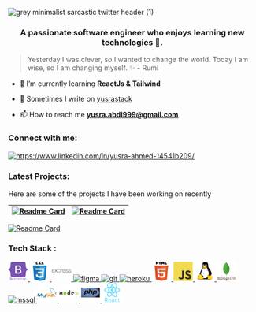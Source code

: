 ![grey minimalist sarcastic twitter header (1)](https://user-images.githubusercontent.com/60106667/172706623-32e42226-8dc7-4a3d-b917-982ef0ab792f.gif)

<h3 align="center">A passionate software engineer who enjoys learning new technologies 🚀.</h3>

> Yesterday I was clever, so I wanted to change the world. Today I am wise, so I am changing myself. ✨ - Rumi

- 🌱 I’m currently learning **ReactJs & Tailwind**

- 📝 Sometimes I write on [yusrastack](https://yusrastack.hashnode.dev/)

- 📫 How to reach me **yusra.abdi999@gmail.com**

<h3 align="left">Connect with me:</h3>
<p align="left">
<a href="https://www.linkedin.com/in/yusra-ahmed-14541b209/" target="blank"><img align="center" src="https://raw.githubusercontent.com/rahuldkjain/github-profile-readme-generator/master/src/images/icons/Social/linked-in-alt.svg" alt="https://www.linkedin.com/in/yusra-ahmed-14541b209/" height="30" width="40" /></a>
</p>

 ### Latest Projects:

Here are some of the projects I have been working on recently

| [![Readme Card](https://github-readme-stats.vercel.app/api/pin/?username=yusra-bit&repo=Readie&theme=gotham)](https://github.com/anuraghazra/github-readme-stats) | [![Readme Card](https://github-readme-stats.vercel.app/api/pin/?username=yusra-bit&repo=Readie&theme=gotham)](https://github.com/anuraghazra/github-readme-stats) |
| ------------- | ------------- | 


 [![Readme Card](https://github-readme-stats.vercel.app/api/pin/?username=yusra-bit&repo=Readie&theme=rose_pine&hide_border=true)](https://github.com/anuraghazra/github-readme-stats)







<h3 align="left">Tech Stack :</h3>
<p align="left"> <a href="https://getbootstrap.com" target="_blank" rel="noreferrer"> <img src="https://raw.githubusercontent.com/devicons/devicon/master/icons/bootstrap/bootstrap-plain-wordmark.svg" alt="bootstrap" width="40" height="40"/> </a> <a href="https://www.w3schools.com/css/" target="_blank" rel="noreferrer"> <img src="https://raw.githubusercontent.com/devicons/devicon/master/icons/css3/css3-original-wordmark.svg" alt="css3" width="40" height="40"/> </a> <a href="https://expressjs.com" target="_blank" rel="noreferrer"> <img src="https://raw.githubusercontent.com/devicons/devicon/master/icons/express/express-original-wordmark.svg" alt="express" width="40" height="40"/> </a> <a href="https://www.figma.com/" target="_blank" rel="noreferrer"> <img src="https://www.vectorlogo.zone/logos/figma/figma-icon.svg" alt="figma" width="40" height="40"/> </a> <a href="https://git-scm.com/" target="_blank" rel="noreferrer"> <img src="https://www.vectorlogo.zone/logos/git-scm/git-scm-icon.svg" alt="git" width="40" height="40"/> </a> <a href="https://heroku.com" target="_blank" rel="noreferrer"> <img src="https://www.vectorlogo.zone/logos/heroku/heroku-icon.svg" alt="heroku" width="40" height="40"/> </a> <a href="https://www.w3.org/html/" target="_blank" rel="noreferrer"> <img src="https://raw.githubusercontent.com/devicons/devicon/master/icons/html5/html5-original-wordmark.svg" alt="html5" width="40" height="40"/> </a> <a href="https://developer.mozilla.org/en-US/docs/Web/JavaScript" target="_blank" rel="noreferrer"> <img src="https://raw.githubusercontent.com/devicons/devicon/master/icons/javascript/javascript-original.svg" alt="javascript" width="40" height="40"/> </a> <a href="https://www.linux.org/" target="_blank" rel="noreferrer"> <img src="https://raw.githubusercontent.com/devicons/devicon/master/icons/linux/linux-original.svg" alt="linux" width="40" height="40"/> </a> <a href="https://www.mongodb.com/" target="_blank" rel="noreferrer"> <img src="https://raw.githubusercontent.com/devicons/devicon/master/icons/mongodb/mongodb-original-wordmark.svg" alt="mongodb" width="40" height="40"/> </a> <a href="https://www.microsoft.com/en-us/sql-server" target="_blank" rel="noreferrer"> <img src="https://www.svgrepo.com/show/303229/microsoft-sql-server-logo.svg" alt="mssql" width="40" height="40"/> </a> <a href="https://www.mysql.com/" target="_blank" rel="noreferrer"> <img src="https://raw.githubusercontent.com/devicons/devicon/master/icons/mysql/mysql-original-wordmark.svg" alt="mysql" width="40" height="40"/> </a> <a href="https://nodejs.org" target="_blank" rel="noreferrer"> <img src="https://raw.githubusercontent.com/devicons/devicon/master/icons/nodejs/nodejs-original-wordmark.svg" alt="nodejs" width="40" height="40"/> </a> <a href="https://www.php.net" target="_blank" rel="noreferrer"> <img src="https://raw.githubusercontent.com/devicons/devicon/master/icons/php/php-original.svg" alt="php" width="40" height="40"/> </a> <a href="https://reactjs.org/" target="_blank" rel="noreferrer"> <img src="https://raw.githubusercontent.com/devicons/devicon/master/icons/react/react-original-wordmark.svg" alt="react" width="40" height="40"/> </a> </p>
